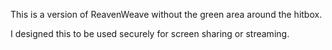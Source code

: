 This is a version of ReavenWeave without the green area around the hitbox.

I designed this to be used securely for screen sharing or streaming.
